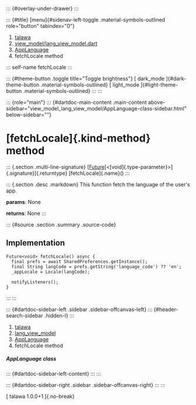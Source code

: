 ::: {#overlay-under-drawer}
:::

::: {#title}
[menu]{#sidenav-left-toggle .material-symbols-outlined role="button"
tabindex="0"}

1.  [talawa](../../index.html)
2.  [view_model/lang_view_model.dart](../../view_model_lang_view_model/)
3.  [AppLanguage](../../view_model_lang_view_model/AppLanguage-class.html)
4.  fetchLocale method

::: self-name
fetchLocale
:::

::: {#theme-button .toggle title="Toggle brightness"}
[ dark_mode ]{#dark-theme-button .material-symbols-outlined} [
light_mode ]{#light-theme-button .material-symbols-outlined}
:::
:::

::: {role="main"}
::: {#dartdoc-main-content .main-content above-sidebar="view_model_lang_view_model/AppLanguage-class-sidebar.html" below-sidebar=""}
<div>

# [fetchLocale]{.kind-method} method

</div>

::: {.section .multi-line-signature}
[[Future](https://api.flutter.dev/flutter/dart-core/Future-class.html)[\<[void]{.type-parameter}\>]{.signature}]{.returntype}
[fetchLocale]{.name}()
:::

::: {.section .desc .markdown}
This function fetch the language of the user\'s app.

**params**: None

**returns**: None
:::

::: {#source .section .summary .source-code}
## Implementation

``` language-dart
Future<void> fetchLocale() async {
  final prefs = await SharedPreferences.getInstance();
  final String langCode = prefs.getString('language_code') ?? 'en';
  _appLocale = Locale(langCode);

  notifyListeners();
}
```
:::
:::

::: {#dartdoc-sidebar-left .sidebar .sidebar-offcanvas-left}
::: {#header-search-sidebar .hidden-l}
:::

1.  [talawa](../../index.html)
2.  [lang_view_model](../../view_model_lang_view_model/)
3.  [AppLanguage](../../view_model_lang_view_model/AppLanguage-class.html)
4.  fetchLocale method

##### AppLanguage class

::: {#dartdoc-sidebar-left-content}
:::
:::

::: {#dartdoc-sidebar-right .sidebar .sidebar-offcanvas-right}
:::
:::

[ talawa 1.0.0+1 ]{.no-break}
